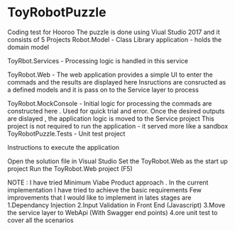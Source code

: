 # ToyRobotPuzzle
Coding test for Hooroo
The puzzle is done using Viual Studio 2017 and it consists of 5 Projects
Robot.Model - Class Library application - holds the domain model 

ToyRbot.Services - Processing logic is handled in this service 

ToyRobot.Web - The web application provides a simple UI to enter the commads and the results are displayed here 
              Insructions are consructed as a defined models and it is pass on to the Service layer to process 
              
ToyRobot.MockConsole - Initial logic for processing the commads are constructed here . Used for quick trial and error.
                         Once the desired outputs are dislayed , the application logic is moved to the Service project
                         This project is not required to run the application - it served more like a sandbox 
ToyRobotPuzzle.Tests  - Unit test project 


Instructions to execute the application

Open the solution file in Visual Studio 
Set the ToyRobot.Web as the start up project 
Run the ToyRobot.Web project (F5)

NOTE : 
I have tried Minimum Viabe Product approach . In the current implementation I have tried to achieve the basic requirements 
Few improvements that I would like to implement in lates stages are 
1.Dependancy Injection
2.Input Validation in Front End (Javascript) 
3.Move the service layer to WebApi (With Swagger end points)
4.ore unit test to cover all the scenarios 


                        
